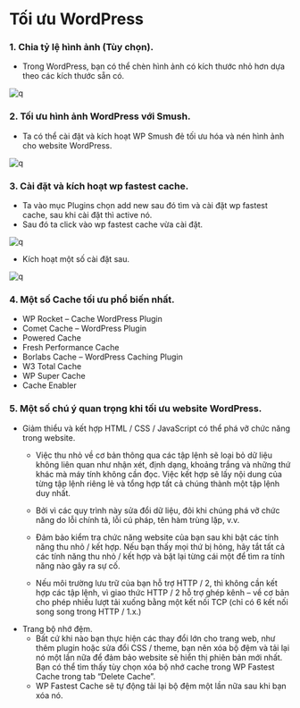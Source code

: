 # Tối ưu WordPress
### 1. Chia tỷ lệ hình ảnh (Tùy chọn).
- Trong WordPress, bạn có thể chèn hình ảnh có kích thước nhỏ hơn dựa theo các kích thước sẵn có.

![q](https://f5-zpcloud.zdn.vn/7082416058608604148/1ccb2ced272dea73b33c.jpg)

### 2. Tối ưu hình ảnh WordPress với Smush.
- Ta có thể cài đặt và kích hoạt WP Smush đẻ tối ưu hóa và nén hình ảnh cho website WordPress.

![q](https://f5-zpcloud.zdn.vn/6013540339477389967/7f09b4bbb07b7d25246a.jpg)

### 3. Cài đặt và kích hoạt wp fastest cache.
- Ta vào mục Plugins chọn add new sau đó tìm và cài đặt wp fastest cache, sau khi cài đặt thì active nó.
- Sau đó ta click vào wp fastest cache vừa cài đặt.

![q](https://f5-zpcloud.zdn.vn/6776890799986982953/c9be1e4b328bffd5a69a.jpg)

- Kích hoạt một số cài đặt sau.

![q](https://f5-zpcloud.zdn.vn/2912797876382796084/e5c202372ef7e3a9bae6.jpg)

### 4. Một số Cache tối ưu phổ biến nhất.
- WP Rocket – Cache WordPress Plugin
- Comet Cache – WordPress Plugin
- Powered Cache
- Fresh Performance Cache 
- Borlabs Cache – WordPress Caching Plugin
- W3 Total Cache
- WP Super Cache
- Cache Enabler

### 5. Một số chú ý quan trọng khi tối ưu website WordPress.
- Giảm thiểu và kết hợp HTML / CSS / JavaScript có thể phá vỡ chức năng trong website.
    + Việc thu nhỏ về cơ bản thông qua các tập lệnh sẽ loại bỏ dữ liệu không liên quan như nhận xét, định dạng, khoảng trắng và những thứ khác mà máy tính không cần đọc. Việc kết hợp sẽ lấy nội dung của từng tập lệnh riêng lẻ và tổng hợp tất cả chúng thành một tập lệnh duy nhất.

    + Bởi vì các quy trình này sửa đổi dữ liệu, đôi khi chúng phá vỡ chức năng do lỗi chính tả, lỗi cú pháp, tên hàm trùng lặp, v.v.

    + Đảm bảo kiểm tra chức năng website của bạn sau khi bật các tính năng thu nhỏ / kết hợp. Nếu bạn thấy mọi thứ bị hỏng, hãy tắt tất cả các tính năng thu nhỏ / kết hợp và bật lại từng cái một để tìm ra tính năng nào gây ra sự cố.

    + Nếu môi trường lưu trữ của bạn hỗ trợ HTTP / 2, thì không cần kết hợp các tập lệnh, vì giao thức HTTP / 2 hỗ trợ ghép kênh – về cơ bản cho phép nhiều lượt tải xuống bằng một kết nối TCP (chỉ có 6 kết nối song song trong HTTP / 1.x.)
- Trang bộ nhớ đệm.
    + Bất cứ khi nào bạn thực hiện các thay đổi lớn cho trang web, như thêm plugin hoặc sửa đổi CSS / theme, bạn nên xóa bộ đệm và tải lại nó một lần nữa để đảm bảo website sẽ hiển thị phiên bản mới nhất. Bạn có thể tìm thấy tùy chọn xóa bộ nhớ cache trong WP Fastest Cache trong tab “Delete Cache”.
    + WP Fastest Cache sẽ tự động tải lại bộ đệm một lần nữa sau khi bạn xóa nó.
